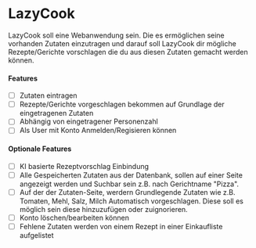 # LazyCook
LazyCook soll eine Webanwendung sein. Die es ermöglichen seine vorhanden Zutaten einzutragen und darauf soll LazyCook dir mögliche Rezepte/Gerichte vorschlagen die du aus diesen Zutaten gemacht werden können.   
#### Features
- [ ] Zutaten eintragen 
- [ ] Rezepte/Gerichte vorgeschlagen bekommen auf Grundlage der eingetragenen Zutaten
- [ ] Abhängig von eingetragener Personenzahl
- [ ] Als User mit Konto Anmelden/Regisieren können 
#### Optionale Features
- [ ] KI basierte Rezeptvorschlag Einbindung
- [ ] Alle Gespeicherten Zutaten aus der Datenbank, sollen auf einer Seite angezeigt werden und Suchbar sein z.B. nach Gerichtname "Pizza".
- [ ] Auf der der Zutaten-Seite, werdern Grundlegende Zutaten wie z.B. Tomaten, Mehl, Salz, Milch Automatisch vorgeschlagen. Diese soll es möglich sein diese hinzuzufügen oder zuignorieren.
- [ ] Konto löschen/bearbeiten können
- [ ] Fehlene Zutaten werden von einem Rezept in einer Einkaufliste aufgelistet 
